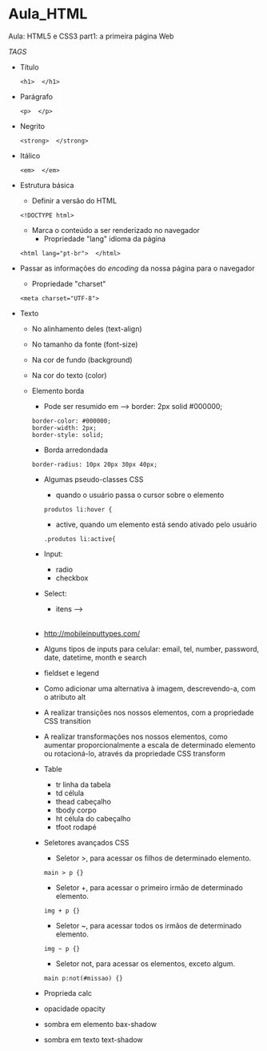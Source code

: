 # Aula_HTML

Aula: HTML5 e CSS3 part1: a primeira página Web

*TAGS*

* Título

  ```
  <h1>  </h1>
  ```

* Parágrafo

  ```
  <p>  </p>
  ```

* Negrito

  ```
  <strong>  </strong>
  ```

* Itálico

  ```
  <em>  </em>
  ```

* Estrutura básica

  *  Definir a versão do HTML

  ```
  <!DOCTYPE html>
  ```

  * Marca o conteúdo a ser renderizado no navegador
    * Propriedade "lang" idioma da página

  ```
  <html lang="pt-br">  </html>
  ```

* Passar as informações do *encoding* da nossa página para o navegador

  * Propriedade "charset"

  ```
  <meta charset="UTF-8">
  ```

* Texto
  * No alinhamento deles (text-align)
  * No tamanho da fonte (font-size)
  * Na cor de fundo (background)
  * Na cor do texto (color)

  * Elemento borda
    * Pode ser resumido em --> border: 2px solid #000000;
    ```
    border-color: #000000;
    border-width: 2px;
    border-style: solid;
    ```
    * Borda arredondada
    ```
    border-radius: 10px 20px 30px 40px;
    ```

    * Algumas pseudo-classes CSS
      * quando o usuário passa o cursor sobre o elemento
      ```
      produtos li:hover {
      ```
      * active, quando um elemento está sendo ativado pelo usuário
      ```
      .produtos li:active{
      ```
    * Input:
      * radio
      * checkbox

    * Select:
      * itens --> <option>

    * http://mobileinputtypes.com/
    
    * Alguns tipos de inputs para celular: email, tel, number, password, date, datetime, month e search

    *  fieldset e legend

    * Como adicionar uma alternativa à imagem, descrevendo-a, com o atributo alt

    * A realizar transições nos nossos elementos, com a propriedade CSS transition

    * A realizar transformações nos nossos elementos, como aumentar proporcionalmente a escala de determinado elemento ou rotacioná-lo, através da propriedade CSS transform

    * Table
      * tr linha da tabela
      * td célula
      * thead cabeçalho
      * tbody corpo
      * ht célula do cabeçalho
      * tfoot rodapé

    * Seletores avançados CSS
      * Seletor >, para acessar os filhos de determinado elemento.
      ```
      main > p {}
      ```
      * Seletor +, para acessar o primeiro irmão de determinado elemento. 
      ```
      img + p {}
      ```
      * Seletor ~, para acessar todos os irmãos de determinado elemento.
      ```
      img ~ p {}
      ```
      * Seletor not, para acessar os elementos, exceto algum.
      ```
      main p:not(#missao) {}
      ```
    * Proprieda calc
    * opacidade opacity
    * sombra em elemento bax-shadow
    * sombra em texto text-shadow




